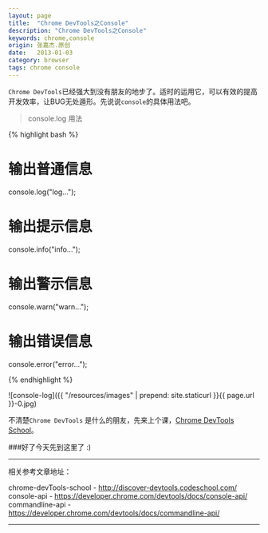 ```yaml
---
layout: page
title:  "Chrome DevTools之Console"
description: "Chrome DevTools之Console"
keywords: chrome,console
origin: 张嘉杰.原创
date:   2013-01-03
category: browser
tags: chrome console
---
```

`Chrome DevTools`已经强大到没有朋友的地步了。适时的运用它，可以有效的提高开发效率，让BUG无处遁形。先说说`console`的具体用法吧。  
<!--more-->

> console.log 用法

{% highlight bash %}

# 输出普通信息
console.log("log...");
# 输出提示信息
console.info("info...");
# 输出警示信息
console.warn("warn...");
# 输出错误信息
console.error("error...");

{% endhighlight %}

![console-log]({{ "/resources/images" | prepend: site.staticurl }}{{ page.url }}-0.jpg)

不清楚`Chrome DevTools` 是什么的朋友，先来上个课，[Chrome DevTools School]。  

###好了今天先到这里了 :)

-----------------------

相关参考文章地址：

chrome-devTools-school - <http://discover-devtools.codeschool.com/>
console-api - <https://developer.chrome.com/devtools/docs/console-api/>  
commandline-api - <https://developer.chrome.com/devtools/docs/commandline-api/>  

-----------------------

[Chrome DevTools School]: http://discover-devtools.codeschool.com/